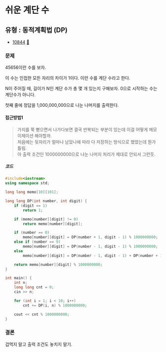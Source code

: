 # 쉬운 계단 수
## 유형 : 동적계획법 (DP)
* [10844](https://www.acmicpc.net/problem/10844) [:page_facing_up:](https://github.com/rudeore333/TIL/blob/master/Algorithm/codes/10844.cpp)


### 문제
45656이란 수를 보자.   

이 수는 인접한 모든 자리의 차이가 1이다. 이런 수를 계단 수라고 한다.   

N이 주어질 때, 길이가 N인 계단 수가 총 몇 개 있는지 구해보자. 0으로 시작하는 수는 계단수가 아니다.   

첫째 줄에 정답을 1,000,000,000으로 나눈 나머지를 출력한다.

#### 접근방법1
> 가지를 쭉 뻗으면서 나가다보면 결국 반복되는 부분이 있는데 이걸 어떻게 메모이제이션 해야할까.   
> 처음에는 뒷자리가 얼마나 남았나에 따라 다 저장하는 방식으로 했었는데 뭔가 틀림.   
> 아 출력 조건인 1000000000으로 나눈 나머지 처리가 제대로 안되서 그런듯.

##### 코드
```cpp
#include<iostream>
using namespace std;

long long memo[10][101];

long long DP(int number, int digit) {
	if (digit == 1)
		return 1;

	if (memo[number][digit] != 0)
		return memo[number][digit];

	if (number == 0)
		memo[number][digit] = DP(number + 1, digit - 1) % 1000000000;
	else if (number == 9)
		memo[number][digit] = DP(number - 1, digit - 1) % 1000000000;
	else
		memo[number][digit] = DP(number - 1, digit - 1) + DP(number + 1, digit - 1) % 1000000000;

	return memo[number][digit] % 1000000000;
}

int main() {
	int n;
	long long cnt = 0;
	cin >> n;

	for (int i = 1; i < 10; i++)
		cnt += DP(i, n) % 1000000000;

	cout << cnt % 1000000000;
}
```

### 결론
겁먹지 말고 출력 조건도 놓치지 말기.